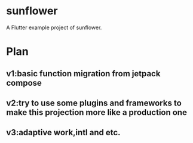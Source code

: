# sunflower

A Flutter example project of sunflower.

# Plan
## v1:basic function migration from jetpack compose
## v2:try to use some plugins and frameworks to make this projection more like a production one
## v3:adaptive work,intl and etc.